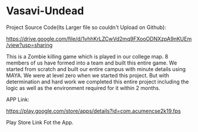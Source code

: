 # Vasavi-Undead
Project Source Code(Its Larger file so couldn't Upload on Github):

https://drive.google.com/file/d/1vhhKrLZCwVd2mq9FXooODNXzpA9nKUEm/view?usp=sharing

 This is a Zombie killing game which is played in our college map. 8 members of us have formed into a team and built this entire game.
 We started from scratch and built our entire campus with minute details using MAYA. We were at level zero when we started this project.
 But with determination and hard work we completed this entire project including the logic as well as the environment
 required for it within 2 months. 
 
 APP Link:
 
https://play.google.com/store/apps/details?id=com.acumencse2k19.fps 

Play Store Link Fot the App.
